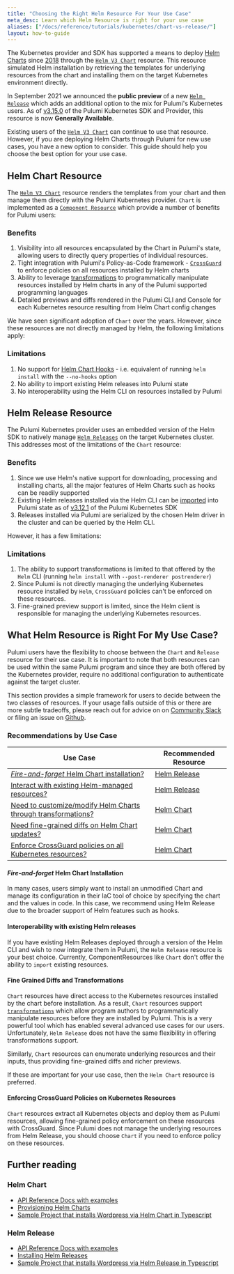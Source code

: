 ```yaml
---
title: "Choosing the Right Helm Resource For Your Use Case"
meta_desc: Learn which Helm Resource is right for your use case
aliases: ["/docs/reference/tutorials/kubernetes/chart-vs-release/"]
layout: how-to-guide
---
```


The Kubernetes provider and SDK has supported a means to deploy [Helm Charts](https://helm.sh/) since [2018](/blog/using-helm-and-pulumi-to-define-cloud-native-infrastructure-as-code/) through the [`Helm V3 Chart`](/registry/packages/kubernetes/api-docs/helm/v3/chart) resource. This resource simulated Helm installation by retrieving the templates for underlying resources from the chart and installing them on the target Kubernetes environment directly.

In September 2021 we announced the **public preview** of a new [`Helm Release`](/registry/packages/kubernetes/api-docs/helm/v3/release) which adds an additional option to the mix for Pulumi's Kubernetes users. As of [v3.15.0](https://github.com/pulumi/pulumi-kubernetes/releases/tag/v3.15.0) of the Pulumi Kubernetes SDK and Provider, this resource is now **Generally Available**.

Existing users of the [`Helm V3 Chart`](/registry/packages/kubernetes/api-docs/helm/v3/chart) can continue to use that resource. However, if you are deploying Helm Charts through Pulumi for new use cases, you have a new option to consider. This guide should help you choose the best option for your use case.

## Helm Chart Resource

The [`Helm V3 Chart`](/registry/packages/kubernetes/api-docs/helm/v3/chart) resource renders the templates from your chart and then manage them directly with the Pulumi Kubernetes provider. `Chart` is implemented as a [`Component Resource`](/docs/intro/concepts/resources/components) which provide a number of benefits for Pulumi users:

### Benefits

1. Visibility into all resources encapsulated by the Chart in Pulumi's state, allowing users to directly query properties of individual resources.
2. Tight integration with Pulumi's Policy-as-Code framework - [`CrossGuard`](/docs/guides/crossguard/) to enforce policies on all resources installed by Helm charts
3. Ability to leverage [transformations](/registry/packages/kubernetes/api-docs/helm/v3/chart/#chart-with-transformations) to programmatically manipulate resources installed by Helm charts in any of the Pulumi supported programming languages
4. Detailed previews and diffs rendered in the Pulumi CLI and Console for each Kubernetes resource resulting from Helm Chart config changes

We have seen significant adoption of `Chart` over the years. However, since these resources are not directly managed by Helm, the following limitations apply:

### Limitations

1. No support for [Helm Chart Hooks](https://helm.sh/docs/topics/charts_hooks/) - i.e. equivalent of running `helm install` with the `--no-hooks` option
2. No ability to import existing Helm releases into Pulumi state
3. No interoperability using the Helm CLI on resources installed by Pulumi

## Helm Release Resource

The Pulumi Kubernetes provider uses an embedded version of the Helm SDK to natively manage [`Helm Releases`](https://helm.sh/docs/glossary/#release) on the target Kubernetes cluster. This addresses most of the limitations of the `Chart` resource:

### Benefits

1. Since we use Helm's native support for downloading, processing and installing charts, all the major features of Helm Charts such as hooks can be readily supported
2. Existing Helm releases installed via the Helm CLI can be [imported](/registry/packages/kubernetes/api-docs/helm/v3/release/#import) into Pulumi state as of [v3.12.1](https://github.com/pulumi/pulumi-kubernetes/releases/tag/v3.12.1) of the Pulumi Kubernetes SDK
3. Releases installed via Pulumi are serialized by the chosen Helm driver in the cluster and can be queried by the Helm CLI.

However, it has a few limitations:

### Limitations

1. The ability to support transformations is limited to that offered by the `Helm` CLI (running `helm install` with `--post-renderer postrenderer`)
2. Since Pulumi is not directly managing the underlying Kubernetes resource installed by `Helm`, `CrossGuard` policies can't be enforced on these resources.
3. Fine-grained preview support is limited, since the Helm client is responsible for managing the underlying Kubernetes resources.

## What Helm Resource is Right For My Use Case?

Pulumi users have the flexibility to choose between the `Chart` and `Release` resource for their use case. It is important to note that both resources can be used within the same Pulumi program and since they are both offered by the Kubernetes provider, require no additional configuration to authenticate against the target cluster.

This section provides a simple framework for users to decide between the two classes of resources. If your usage falls outside of this or there are more subtle tradeoffs, please reach out for advice on on [Community Slack](https://slack.pulumi.com) or filing an issue on [Github](https://github.com/pulumi/pulumi-kubernetes/issues).

### Recommendations by Use Case

| Use Case | Recommended Resource |
| --------- | ---------- |
| [*Fire-and-forget* Helm Chart installation?](#fire-and-forget-helm-chart-installation) | [Helm Release](/registry/packages/kubernetes/api-docs/helm/v3/release/) |
| [Interact with existing Helm-managed resources?](#interoperability-with-existing-helm-releases) | [Helm Release](/registry/packages/kubernetes/api-docs/helm/v3/release/) |
| [Need to customize/modify Helm Charts through transformations?](#fine-grained-diffs-and-transformations) | [Helm Chart](/registry/packages/kubernetes/api-docs/helm/v3/chart/) |
| [Need fine-grained diffs on Helm Chart updates?](#fine-grained-diffs-and-transformations) | [Helm Chart](/registry/packages/kubernetes/api-docs/helm/v3/chart/) |
| [Enforce CrossGuard policies on all Kubernetes resources?](#enforcing-crossguard-policies-on-kubernetes-resources) | [Helm Chart](/registry/packages/kubernetes/api-docs/helm/v3/chart/) |

#### *Fire-and-forget* Helm Chart Installation

In many cases, users simply want to install an unmodified Chart and manage its configuration in their IaC tool of choice by specifying the chart and the values in code. In this case, we recommend using Helm Release due to the broader support of Helm features such as hooks.

#### Interoperability with existing Helm releases

If you have existing Helm Releases deployed through a version of the Helm CLI and wish to now integrate them in Pulumi, the `Helm Release` resource is your best choice. Currently, ComponentResources like `Chart` don't offer the ability to `import` existing resources.

#### Fine Grained Diffs and Transformations

`Chart` resources have direct access to the Kubernetes resources installed by the chart before installation. As a result, `Chart` resources support [`transformations`](/registry/packages/kubernetes/api-docs/helm/v3/chart/#chart-with-transformations) which allow program authors to programmatically manipulate resources before they are installed by Pulumi. This is a very powerful tool which has enabled several advanced use cases for our users. Unfortunately, `Helm Release` does not have the same flexibility in offering transformations support.

Similarly, `Chart` resources can enumerate underlying resources and their inputs, thus providing fine-grained diffs and richer previews.

If these are important for your use case, then the `Helm Chart` resource is preferred.

#### Enforcing CrossGuard Policies on Kubernetes Resources

`Chart` resources extract all Kubernetes objects and deploy them as Pulumi resources, allowing fine-grained policy enforcement on these resources with CrossGuard. Since Pulumi does not manage the underlying resources from Helm Release, you should choose `Chart` if you need to enforce policy on these resources.

## Further reading

### Helm Chart

* [API Reference Docs with examples](/registry/packages/kubernetes/api-docs/helm/v3/chart/)
* [Provisioning Helm Charts](/docs/guides/adopting/from_kubernetes#provisioning-a-helm-chart)
* [Sample Project that installs Wordpress via Helm Chart in Typescript](/registry/packages/kubernetes/how-to-guides/kubernetes-ts-helm-wordpress/)

### Helm Release

* [API Reference Docs with examples](/registry/packages/kubernetes/api-docs/helm/v3/release/)
* [Installing Helm Releases](/docs/guides/adopting/from_kubernetes#installing-a-helm-release)
* [Sample Project that installs Wordpress via Helm Release in Typescript](/registry/packages/kubernetes/how-to-guides/kubernetes-ts-helm-release-wordpress/)
